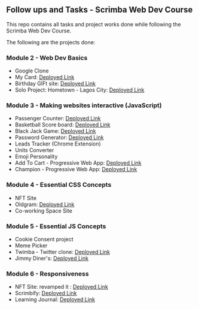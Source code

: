 ## Follow ups and Tasks - Scrimba Web Dev Course

This repo contains all tasks and project works done while following the Scrimba Web Dev Course.

The following are the projects done:

### Module 2 - Web Dev Basics

- Google Clone
- My Card: <a href="https://my-card-seven.vercel.app/" target="_blank">Deployed Link</a>
- Birthday GIFt site: <a href="https://birthday-codehokage1.vercel.app/" target="_blank">Deployed Link</a> 
- Solo Project: Hometown - Lagos City: <a href="https://lagos-city.vercel.app/" target="_blank">Deployed Link</a> 

### Module 3 - Making websites interactive (JavaScript)

- Passenger Counter: <a href="https://main--shiny-scone-1e4d2f.netlify.app/" target="_blank">Deployed Link</a> 
- Basketball Score board: <a href="https://scoreboard-bbball.netlify.app/" target="_blank">Deployed Link</a> 
- Black Jack Game: <a href="https://black-jaack.netlify.app/" target="_blank">Deployed Link</a> 
- Password Generator: <a href="https://safeandstrong.netlify.app/" target="_blank">Deployed Link</a>
- Leads Tracker (Chrome Extension)
- Units Converter
- Emoji Personality
- Add To Cart - Progressive Web App: <a href="https://add2cart-farhan.netlify.app/" target="_blank">Deployed Link</a>
- Champion - Progressive Web App: <a href="https://champion-farhan.netlify.app/" target="_blank">Deployed Link</a>

### Module 4 - Essential CSS Concepts

- NFT Site
- Oldgram: <a href="https://oldagram-farhan.netlify.app/" target="_blank">Deployed Link</a> 
- Co-working Space Site

### Module 5 - Essential JS Concepts

- Cookie Consent project
- Meme Picker
- Twimba - Twitter clone: <a href="https://twimba-farhan.netlify.app/" target="_blank">Deployed Link</a> 
- Jimmy Diner's: <a href="https://jimmy-diner.netlify.app/" target="_blank">Deployed Link</a> 

### Module 6 - Responsiveness
- NFT Site: revamped it : <a href="https://nft-fy.netlify.app/" target="_blank">Deployed Link</a> 
- Scrimbify: <a href="https://scrimbify.netlify.app/" target="_blank">Deployed Link</a> 
- Learning Journal: <a href="https://learning-journal-farhan.netlify.app/" target="_blank">Deployed Link</a> 
